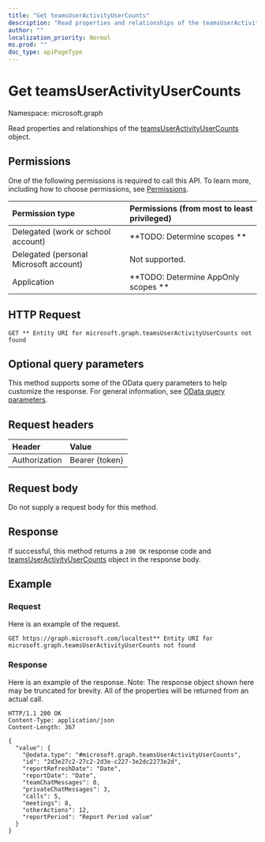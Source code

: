 ```yaml
---
title: "Get teamsUserActivityUserCounts"
description: "Read properties and relationships of the teamsUserActivityUserCounts object."
author: ""
localization_priority: Normal
ms.prod: ""
doc_type: apiPageType
---
```


# Get teamsUserActivityUserCounts

Namespace: microsoft.graph

Read properties and relationships of the [teamsUserActivityUserCounts](../resources/teamsuseractivityusercounts.md) object.

## Permissions
One of the following permissions is required to call this API. To learn more, including how to choose permissions, see [Permissions](/concepts/permissions-reference.md).

|Permission type|Permissions (from most to least privileged)|
|:---|:---|
|Delegated (work or school account)|**TODO: Determine scopes **|
|Delegated (personal Microsoft account)|Not supported.|
|Application|**TODO: Determine AppOnly scopes **|

## HTTP Request
<!-- {
  "blockType": "ignored"
}
-->
``` http
GET ** Entity URI for microsoft.graph.teamsUserActivityUserCounts not found
```

## Optional query parameters
This method supports some of the OData query parameters to help customize the response. For general information, see [OData query parameters](/graph/query-parameters).

## Request headers
|Header|Value|
|:---|:---|
|Authorization|Bearer {token}|

## Request body
Do not supply a request body for this method.

## Response
If successful, this method returns a `200 OK` response code and [teamsUserActivityUserCounts](../resources/teamsuseractivityusercounts.md) object in the response body.

## Example

### Request
Here is an example of the request.
<!-- {
  "blockType": "request",
  "name": "get_teamsuseractivityusercounts"
}
-->
``` http
GET https://graph.microsoft.com/localtest** Entity URI for microsoft.graph.teamsUserActivityUserCounts not found
```

### Response
Here is an example of the response. Note: The response object shown here may be truncated for brevity. All of the properties will be returned from an actual call.
<!-- {
  "blockType": "response",
  "truncated": true,
  "@odata.type": "microsoft.graph.teamsUserActivityUserCounts"
}
-->
``` http
HTTP/1.1 200 OK
Content-Type: application/json
Content-Length: 367

{
  "value": {
    "@odata.type": "#microsoft.graph.teamsUserActivityUserCounts",
    "id": "2d3e27c2-27c2-2d3e-c227-3e2dc2273e2d",
    "reportRefreshDate": "Date",
    "reportDate": "Date",
    "teamChatMessages": 0,
    "privateChatMessages": 3,
    "calls": 5,
    "meetings": 8,
    "otherActions": 12,
    "reportPeriod": "Report Period value"
  }
}
```

